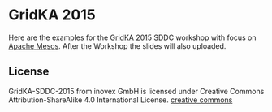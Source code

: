 # GridKA 2015
Here are the examples for the [GridKA 2015](gridka-school.scc.kit.edu) SDDC workshop with focus on [Apache Mesos](https://mesos.apache.org/). After the Workshop the slides will also uploaded.

## License 
GridKA-SDDC-2015 from inovex GmbH is licensed under Creative Commons Attribution-ShareAlike 4.0 International License.
[creative commons](https://creativecommons.org/licenses/by-sa/4.0/legalcode)
